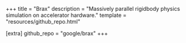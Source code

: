 +++
title = "Brax"
description = "Massively parallel rigidbody physics simulation on accelerator hardware."
template = "resources/github_repo.html"

[extra]
github_repo = "google/brax"
+++